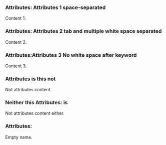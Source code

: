 ### Attributes: Attributes 1 space-separated

Content 1.

###	 	Attributes:	 	Attributes 2 tab and multiple white space separated

Content 2.

###   Attributes:Attributes 3 No white space after keyword

Content 3.

### Attributes is this not

Not attributes content.

### Neither this Attributes: is

Not attributes content either.

### Attributes:

Empty name.
